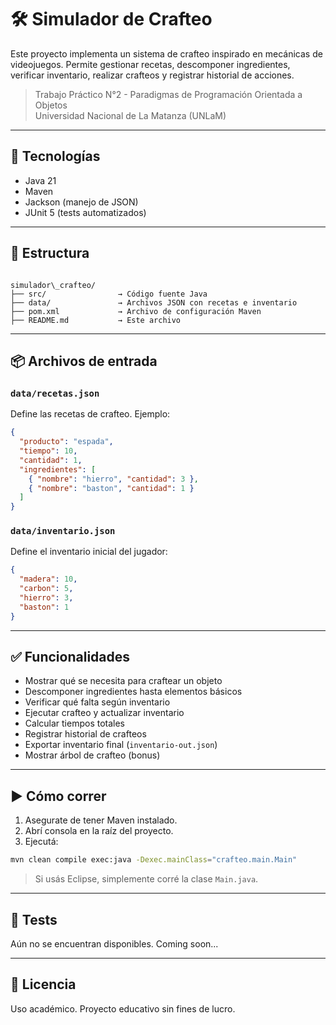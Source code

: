 # 🛠️ Simulador de Crafteo

Este proyecto implementa un sistema de crafteo inspirado en mecánicas de videojuegos. Permite gestionar recetas, descomponer ingredientes, verificar inventario, realizar crafteos y registrar historial de acciones.

> Trabajo Práctico N°2 - Paradigmas de Programación Orientada a Objetos  
> Universidad Nacional de La Matanza (UNLaM)

---

## 🚀 Tecnologías

- Java 21
- Maven
- Jackson (manejo de JSON)
- JUnit 5 (tests automatizados)

---

## 📁 Estructura

```

simulador\_crafteo/
├── src/                → Código fuente Java
├── data/               → Archivos JSON con recetas e inventario
├── pom.xml             → Archivo de configuración Maven
├── README.md           → Este archivo

````

---

## 📦 Archivos de entrada

### `data/recetas.json`

Define las recetas de crafteo. Ejemplo:

```json
{
  "producto": "espada",
  "tiempo": 10,
  "cantidad": 1,
  "ingredientes": [
    { "nombre": "hierro", "cantidad": 3 },
    { "nombre": "baston", "cantidad": 1 }
  ]
}
````

### `data/inventario.json`

Define el inventario inicial del jugador:

```json
{
  "madera": 10,
  "carbon": 5,
  "hierro": 3,
  "baston": 1
}
```

---

## ✅ Funcionalidades

* Mostrar qué se necesita para craftear un objeto
* Descomponer ingredientes hasta elementos básicos
* Verificar qué falta según inventario
* Ejecutar crafteo y actualizar inventario
* Calcular tiempos totales
* Registrar historial de crafteos
* Exportar inventario final (`inventario-out.json`)
* Mostrar árbol de crafteo (bonus)

---

## ▶️ Cómo correr

1. Asegurate de tener Maven instalado.
2. Abrí consola en la raíz del proyecto.
3. Ejecutá:

```bash
mvn clean compile exec:java -Dexec.mainClass="crafteo.main.Main"
```

> Si usás Eclipse, simplemente corré la clase `Main.java`.

---

## 🧪 Tests

Aún no se encuentran disponibles. Coming soon...

---

## 📘 Licencia

Uso académico. Proyecto educativo sin fines de lucro.